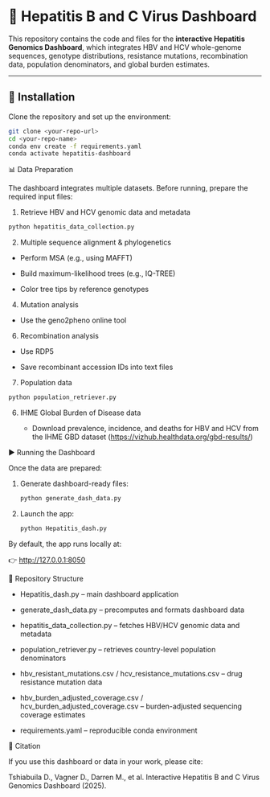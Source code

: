 # 🧬 Hepatitis B and C Virus Dashboard

This repository contains the code and files for the **interactive Hepatitis Genomics Dashboard**, which integrates HBV and HCV whole-genome sequences, genotype distributions, resistance mutations, recombination data, population denominators, and global burden estimates.

---

## 🔧 Installation

Clone the repository and set up the environment:

```bash
git clone <your-repo-url>
cd <your-repo-name>
conda env create -f requirements.yaml
conda activate hepatitis-dashboard
```

📊 Data Preparation

The dashboard integrates multiple datasets. Before running, prepare the required input files:

1. Retrieve HBV and HCV genomic data and metadata
   
  ```bash
  python hepatitis_data_collection.py
  ```

2. Multiple sequence alignment & phylogenetics

  - Perform MSA (e.g., using MAFFT)
  
  - Build maximum-likelihood trees (e.g., IQ-TREE)
  
  - Color tree tips by reference genotypes

4. Mutation analysis

  - Use the geno2pheno online tool

6. Recombination analysis
 
  - Use RDP5
  
  - Save recombinant accession IDs into text files

7. Population data
   
  ```bash
  python population_retriever.py
  ```

6. IHME Global Burden of Disease data

   - Download prevalence, incidence, and deaths for HBV and HCV from the IHME GBD dataset (https://vizhub.healthdata.org/gbd-results/)

▶️ Running the Dashboard

Once the data are prepared:

1. Generate dashboard-ready files:
   
   ```bash
   python generate_dash_data.py
   ```
3. Launch the app:
   
   ```bash
   python Hepatitis_dash.py
   ```

By default, the app runs locally at:

👉 http://127.0.0.1:8050

📂 Repository Structure

- Hepatitis_dash.py – main dashboard application

- generate_dash_data.py – precomputes and formats dashboard data

- hepatitis_data_collection.py – fetches HBV/HCV genomic data and metadata

- population_retriever.py – retrieves country-level population denominators

- hbv_resistant_mutations.csv / hcv_resistance_mutations.csv – drug resistance mutation data

- hbv_burden_adjusted_coverage.csv / hcv_burden_adjusted_coverage.csv – burden-adjusted sequencing coverage estimates

- requirements.yaml – reproducible conda environment

📖 Citation

If you use this dashboard or data in your work, please cite:

Tshiabuila D., Vagner D., Darren M., et al. Interactive Hepatitis B and C Virus Genomics Dashboard (2025).

